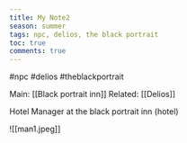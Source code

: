 ```yaml
---
title: My Note2
season: summer
tags: npc, delios, the black portrait
toc: true
comments: true
---
```

#npc #delios #theblackportrait

Main: [[Black portrait inn]]
Related: [[Delios]]

Hotel Manager at the black portrait inn (hotel)

![[man1.jpeg]]
